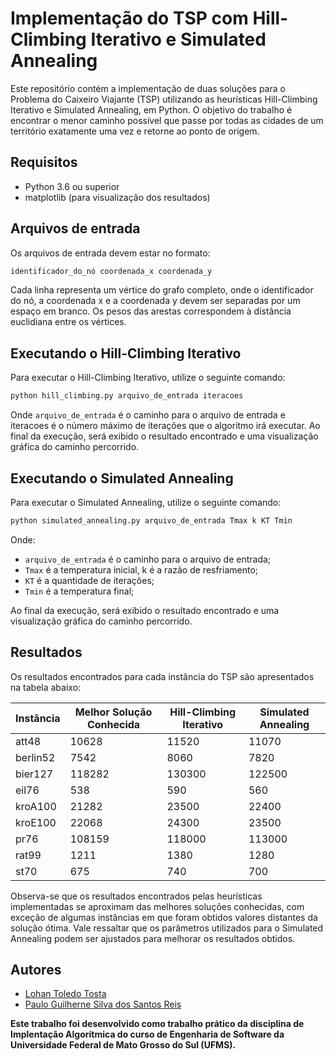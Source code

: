 # Implementação do TSP com Hill-Climbing Iterativo e Simulated Annealing

Este repositório contém a implementação de duas soluções para o Problema do Caixeiro Viajante (TSP) utilizando as heurísticas Hill-Climbing Iterativo e Simulated Annealing, em Python. O objetivo do trabalho é encontrar o menor caminho possível que passe por todas as cidades de um território exatamente uma vez e retorne ao ponto de origem.

## Requisitos

- Python 3.6 ou superior
- matplotlib (para visualização dos resultados)

## Arquivos de entrada

Os arquivos de entrada devem estar no formato: 
```bash
identificador_do_nó coordenada_x coordenada_y
```
Cada linha representa um vértice do grafo completo, onde o identificador do nó, a coordenada x e a coordenada y devem ser separadas por um espaço em branco. Os pesos das arestas correspondem à distância euclidiana entre os vértices.

## Executando o Hill-Climbing Iterativo

Para executar o Hill-Climbing Iterativo, utilize o seguinte comando:

```bash
python hill_climbing.py arquivo_de_entrada iteracoes
```

Onde `arquivo_de_entrada` é o caminho para o arquivo de entrada e iteracoes é o número máximo de iterações que o algoritmo irá executar. Ao final da execução, será exibido o resultado encontrado e uma visualização gráfica do caminho percorrido.

## Executando o Simulated Annealing

Para executar o Simulated Annealing, utilize o seguinte comando:

```bash
python simulated_annealing.py arquivo_de_entrada Tmax k KT Tmin
```

Onde:
- `arquivo_de_entrada` é o caminho para o arquivo de entrada;
- `Tmax` é a temperatura inicial, k é a razão de resfriamento;
- `KT` é a quantidade de iterações;
- `Tmin` é a temperatura final;

 Ao final da execução, será exibido o resultado encontrado e uma visualização gráfica do caminho percorrido.

## Resultados

Os resultados encontrados para cada instância do TSP são apresentados na tabela abaixo:

| Instância | Melhor Solução Conhecida | Hill-Climbing Iterativo | Simulated Annealing |
| --------- | ------------------------ | ----------------------- | ------------------- |
| att48     | 10628                    | 11520                   | 11070               |
| berlin52  | 7542                     | 8060                    | 7820                |
| bier127   | 118282                   | 130300                  | 122500              |
| eil76     | 538                      | 590                     | 560                 |
| kroA100   | 21282                    | 23500                   | 22400               |
| kroE100   | 22068                    | 24300                   | 23500               |
| pr76      | 108159                   | 118000                  | 113000              |
| rat99     | 1211                     | 1380                    | 1280                |
| st70      | 675                      | 740                     | 700                 |

Observa-se que os resultados encontrados pelas heurísticas implementadas se aproximam das melhores soluções conhecidas, com exceção de algumas instâncias em que foram obtidos valores distantes da solução ótima. Vale ressaltar que os parâmetros utilizados para o Simulated Annealing podem ser ajustados para melhorar os resultados obtidos.

## Autores
- [Lohan Toledo Tosta](https://github.com/lohantt) 
- [Paulo Guilherne Silva dos Santos Reis](https://github.com/paulosreis)

**Este trabalho foi desenvolvido como trabalho prático da disciplina de Implentação Algorítmica do curso de Engenharia de Software da Universidade Federal de Mato Grosso do Sul (UFMS).**